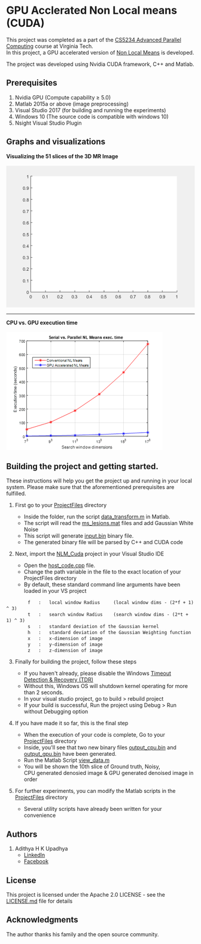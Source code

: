 # GPU Acclerated Non Local means (CUDA)

This project was completed as a part of the [CS5234 Advanced Parallel Computing](https://www.cs.vt.edu/graduate/courses/CS5234) course at Virginia Tech.<br/>
In this project, a GPU accelerated version of [Non Local Means](Non%20Local%20Means%20Paper.pdf) is developed.

The project was developed using Nvidia CUDA framework, C++ and Matlab.

## Prerequisites

1. Nvidia GPU (Compute capability ≥ 5.0)
2. Matlab 2015a or above (image preprocessing)
3. Visual Studio 2017 (for building and running the experiments)
4. Windows 10 (The source code is compatible with windows 10)
5. Nsight Visual Studio Plugin

## Graphs and visualizations

<strong>Visualizing the 51 slices of the 3D MR Image</strong><br/><br/>
<img src="https://github.com/hkuadithya/GPU-non-local-means/blob/master/Extras/myfile.gif" width="600">
<br/><hr/>
<strong>CPU vs. GPU execution time</strong><br/><br/>
![Graphical representation](Extras/GPU_vs_CPU.png)
<br/>

## Building the project and getting started.

These instructions will help you get the project up and running in your local system. 
Please make sure that the aforementioned prerequisites are fulfilled.

1. First go to your [ProjectFiles](ProjectFiles) directory
	- Inside the folder, run the script [data_transform.m](ProjectFiles/data_transform.m) in Matlab.
	- The script will read the [ms_lesions.mat](https://github.com/hkuadithya/GPU-non-local-means/blob/master/ProjectFiles/ms_lesions.mat) files and add Gaussian White Noise
	- This script will generate <a href="https://github.com/hkuadithya/GPU-non-local-means/blob/master/ProjectFiles/input.bin">input.bin</a> binary file.
	- The generated binary file will be parsed by C++ and CUDA code

2. Next, import the [NLM_Cuda](NLM_Cuda) project in your Visual Studio IDE 
	- Open the [host_code.cpp](NLM_Cuda/NLM_Cuda/host_code.cpp) file.
	- Change the path variable in the file to the exact location of your ProjectFiles directory
	- By default, these standard command line arguments have been loaded in your VS project

```
		f	:	local window Radius 	(local window dims - (2*f + 1) ^ 3)
		t	:	search window Radius	(search window dims - (2*t + 1) ^ 3)
		s	:	standard deviation of the Gaussian kernel
		h	:	standard deviation of the Gaussian Weighting function
		x	:	x-dimension of image
		y	:	y-dimension of image
		z	:	z-dimension of image
```
	
3. Finally for building the project, follow these steps
	- If you haven't already, please disable the Windows [Timeout Detection & Recovery (TDR)](http://developer.download.nvidia.com/NsightVisualStudio/2.2/Documentation/UserGuide/HTML/Content/Timeout_Detection_Recovery.htm)
	- Without this, Windows OS will shutdown kernel operating for more than 2 seconds.
	- In your visual studio project, go to build > rebuild project
	- If your build is successful, Run the project using Debug > Run without Debugging option

4. If you have made it so far, this is the final step
	- When the execution of your code is complete, Go to your [ProjectFiles](ProjectFiles) directory
	- Inside, you'll see that two new binary files [output_cpu.bin](ProjectFiles/output_cpu.bin) and [output_gpu.bin](ProjectFiles/output_gpu.bin) have been generated.
	- Run the Matlab Script [view_data.m](ProjectFiles/view_data.m)
	- You will be shown the 10th slice of Ground truth, Noisy, <br/>CPU generated denosied image & GPU generated denoised image in order
	
5. For further experiments, you can modify the Matlab scripts in the [ProjectFiles](ProjectFiles) directory
	- Several utility scripts have already been written for your convenience


## Authors

1. Adithya H K Upadhya
  	- [LinkedIn](https://in.linkedin.com/in/adithya-upadhya-2021b582)
  	- [Facebook](https://www.facebook.com/hkuadithya)


## License

This project is licensed under the Apache 2.0 LICENSE - see the [LICENSE.md](LICENSE.md) file for details

## Acknowledgments

The author thanks his family and the open source community.
